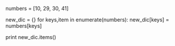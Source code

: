 numbers = [10, 29, 30, 41]

new_dic = {}
for keys,item in enumerate(numbers):
    new_dic[keys] = numbers[keys]

print new_dic.items()